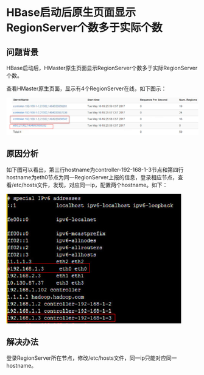 # HBase启动后原生页面显示RegionServer个数多于实际个数<a name="mrs_03_0142"></a>

## 问题背景<a name="zh-cn_topic_0167275364_sf76e408f8ea44020bf3de33c280bc079"></a>

HBase启动后，HMaster原生页面显示RegionServer个数多于实际RegionServer个数。

查看HMaster原生页面，显示有4个RegionServer在线，如下图示：

![](figures/c00345266-应用组件PDU-02_productdoc2-image-09eac614-0f62-4a4d-8789-ff95adc494dd.jpg)

## 原因分析<a name="zh-cn_topic_0167275364_s2d857902554344b38f9d1ff9130b2ce3"></a>

如下图可以看出，第三行hostname为controller-192-168-1-3节点和第四行hostname为eth0节点为同一RegionServer上报的信息，登录相应节点，查看/etc/hosts文件，发现，对应同一ip，配置两个hostname。如下：

![](figures/c00345266-应用组件PDU-02_productdoc2-image-56aea27b-59a1-40ff-812e-f69442000fed.jpg)

## 解决办法<a name="zh-cn_topic_0167275364_sed4194588b214662be5341d4a1f9ecbd"></a>

登录RegionServer所在节点，修改/etc/hosts文件，同一ip只能对应同一hostname。

